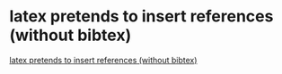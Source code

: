 # latex pretends to insert references (without bibtex)
[latex pretends to insert references (without bibtex)](https://aiwithcloud.com/2022/09/15/latex_pretends_to_insert_references_without_bibtex/)